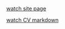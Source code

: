 
[watch site page](https://polinapolina94.github.io/rsschool-cv/)

[watch CV markdown](https://polinapolina94.github.io/rsschool-cv/cv)